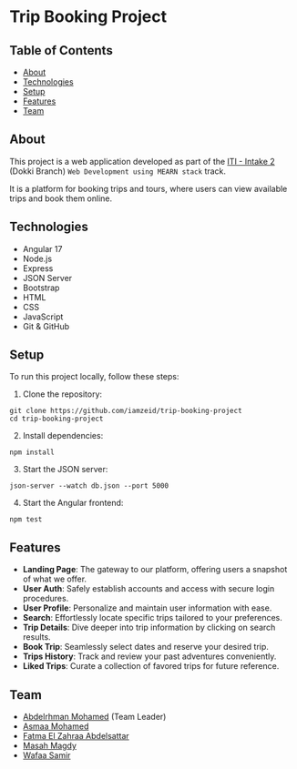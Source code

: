 # Trip Booking Project

## Table of Contents

- [About](#about)
- [Technologies](#technologies)
- [Setup](#setup)
- [Features](#features)
- [Team](#team)

## About

This project is a web application developed as part of the [ITI - Intake 2](https://iti.gov.eg) (Dokki Branch) `Web Development using MEARN stack` track.

It is a platform for booking trips and tours, where users can view available trips and book them online.

## Technologies

- Angular 17
- Node.js
- Express
- JSON Server
- Bootstrap
- HTML
- CSS
- JavaScript
- Git & GitHub

## Setup

To run this project locally, follow these steps:

1. Clone the repository:

```
git clone https://github.com/iamzeid/trip-booking-project
cd trip-booking-project
```

2. Install dependencies:

```
npm install
```

3. Start the JSON server:

```
json-server --watch db.json --port 5000
```

4. Start the Angular frontend:

```
npm test
```

## Features

- **Landing Page**: The gateway to our platform, offering users a snapshot of what we offer.
- **User Auth**: Safely establish accounts and access with secure login procedures.
- **User Profile**: Personalize and maintain user information with ease.
- **Search**: Effortlessly locate specific trips tailored to your preferences.
- **Trip Details**: Dive deeper into trip information by clicking on search results.
- **Book Trip**: Seamlessly select dates and reserve your desired trip.
- **Trips History**: Track and review your past adventures conveniently.
- **Liked Trips**: Curate a collection of favored trips for future reference.

## Team

- [Abdelrhman Mohamed](https://github.com/iamzeid) (Team Leader)
- [Asmaa Mohamed](https://github.com/elsobahy)
- [Fatma El Zahraa Abdelsattar](https://github.com/FatmaElzahraa8)
- [Masah Magdy](https://github.com/MasahAlmahdi)
- [Wafaa Samir](https://github.com/wafaasamir)
